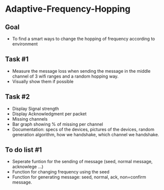 # Adaptive-Frequency-Hopping

## Goal
- To find a smart ways to change the hopping of frequency according to environment

## Task #1
- Measure the message loss when sending the message in the middle channel of 3 wifi ranges and a random hopping way.
- Visually show them if possible

## Task #2
- Display Signal strength
- Display Acknowledgment per packet
- Missing channels
- Bar graph showing % of missing per channel
- Documentation: specs of the devices, pictures of the devices, random generation algorithm, how we handshake, which channel we handshake.

## To do list #1
- Seperate funtion for the sending of message (seed, normal message, acknowlege ...)
- Function for changing frequency using the seed
- Function for generating message: seed, normal, ack, non=confirm message.
